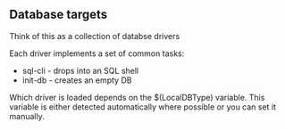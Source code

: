 Database targets
----------------

Think of this as a collection of databse drivers

Each driver implements a set of common tasks:

* sql-cli - drops into an SQL shell
* init-db - creates an empty DB

Which driver is loaded depends on the $(LocalDBType) variable. This
variable is either detected automatically where possible
or you can set it manually.

